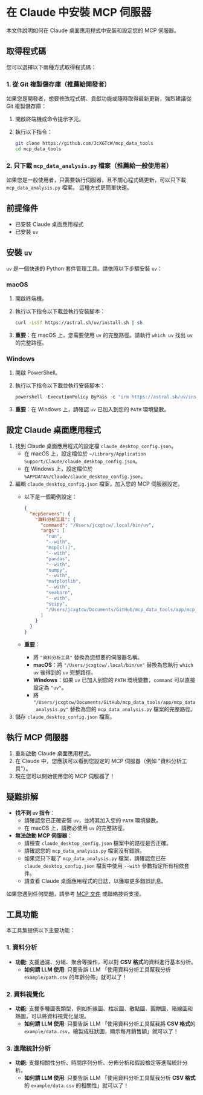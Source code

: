# 在 Claude 中安裝 MCP 伺服器

本文件說明如何在 Claude 桌面應用程式中安裝和設定您的 MCP 伺服器。

## 取得程式碼

您可以選擇以下兩種方式取得程式碼：

### 1. 從 Git 複製儲存庫（推薦給開發者）

如果您是開發者，想要修改程式碼、貢獻功能或隨時取得最新更新，強烈建議從 Git 複製儲存庫：

1.  開啟終端機或命令提示字元。
2.  執行以下指令：

    ```bash
    git clone https://github.com/JcXGTcW/mcp_data_tools
    cd mcp_data_tools
    ```

### 2. 只下載 `mcp_data_analysis.py` 檔案（推薦給一般使用者）

如果您是一般使用者，只需要執行伺服器，且不關心程式碼更新，可以只下載 `mcp_data_analysis.py` 檔案。
這種方式更簡單快速。

## 前提條件

*   已安裝 Claude 桌面應用程式
*   已安裝 `uv`

## 安裝 `uv`

`uv` 是一個快速的 Python 套件管理工具。請依照以下步驟安裝 `uv`：

### macOS

1.  開啟終端機。
2.  執行以下指令以下載並執行安裝腳本：

    ```bash
    curl -LsSf https://astral.sh/uv/install.sh | sh
    ```

3.  **重要**：在 macOS 上，您需要使用 `uv` 的完整路徑。請執行 `which uv` 找出 `uv` 的完整路徑。

### Windows

1.  開啟 PowerShell。
2.  執行以下指令以下載並執行安裝腳本：

    ```powershell
    powershell -ExecutionPolicy ByPass -c "irm https://astral.sh/uv/install.ps1 | iex"
    ```

3.  **重要**：在 Windows 上，請確認 `uv` 已加入到您的 `PATH` 環境變數。

## 設定 Claude 桌面應用程式

1.  找到 Claude 桌面應用程式的設定檔 `claude_desktop_config.json`。
    *   在 macOS 上，設定檔位於 `~/Library/Application Support/Claude/claude_desktop_config.json`。
    *   在 Windows 上，設定檔位於 `%APPDATA%/Claude/claude_desktop_config.json`。
2.  編輯 `claude_desktop_config.json` 檔案，加入您的 MCP 伺服器設定。
    *   以下是一個範例設定：

        ```json
        {
          "mcpServers": {
            "資料分析工具": {
              "command": "/Users/jcxgtcw/.local/bin/uv",
              "args": [
                "run",
                "--with",
                "mcp[cli]",
                "--with",
                "pandas",
                "--with",
                "numpy",
                "--with",
                "matplotlib",
                "--with",
                "seaborn",
                "--with",
                "scipy",
                "/Users/jcxgtcw/Documents/GitHub/mcp_data_tools/app/mcp_data_analysis.py"
              ]
            }
          }
        }
        ```

    *   **重要**：
        *   將 `"資料分析工具"` 替換為您想要的伺服器名稱。
        *   **macOS**：將 `"/Users/jcxgtcw/.local/bin/uv"` 替換為您執行 `which uv` 後得到的 `uv` 完整路徑。
        *   **Windows**：如果 `uv` 已加入到您的 `PATH` 環境變數，`command` 可以直接設定為 `"uv"`。
        *   將 `"/Users/jcxgtcw/Documents/GitHub/mcp_data_tools/app/mcp_data_analysis.py"` 替換為您的 `mcp_data_analysis.py` 檔案的完整路徑。
3.  儲存 `claude_desktop_config.json` 檔案。

## 執行 MCP 伺服器

1.  重新啟動 Claude 桌面應用程式。
2.  在 Claude 中，您應該可以看到您設定的 MCP 伺服器（例如 "資料分析工具"）。
3.  現在您可以開始使用您的 MCP 伺服器了！

## 疑難排解

*   **找不到 `uv` 指令**：
    *   請確認您已正確安裝 `uv`，並將其加入您的 `PATH` 環境變數。
    *   在 macOS 上，請務必使用 `uv` 的完整路徑。
*   **無法啟動 MCP 伺服器**：
    *   請檢查 `claude_desktop_config.json` 檔案中的路徑是否正確。
    *   請確認您的 `mcp_data_analysis.py` 檔案沒有錯誤。
    *   如果您只下載了 `mcp_data_analysis.py` 檔案，請確認您已在 `claude_desktop_config.json` 檔案中使用 `--with` 參數指定所有相依套件。
    *   請查看 Claude 桌面應用程式的日誌，以獲取更多錯誤訊息。

如果您遇到任何問題，請參考 [MCP 文件](https://modelcontextprotocol.io/) 或聯絡技術支援。

## 工具功能

本工具集提供以下主要功能：

### 1. 資料分析

*   **功能**: 支援過濾、分組、聚合等操作，可以對 **CSV 格式**的資料進行基本分析。
    *   **如何請 LLM 使用**: 只要告訴 LLM 「使用資料分析工具幫我分析 `example/path.csv` 的年齡分佈」就可以了！

### 2. 資料視覺化

*   **功能**: 支援多種圖表類型，例如折線圖、柱狀圖、散點圖、圓餅圖、箱線圖和熱圖，可以將資料視覺化呈現。
    *   **如何請 LLM 使用**: 只要告訴 LLM 「使用資料分析工具幫我將 **CSV 格式**的 `example/data.csv`，繪製成柱狀圖，顯示每月銷售額」就可以了！

### 3. 進階統計分析

*   **功能**: 支援相關性分析、時間序列分析、分佈分析和假設檢定等進階統計分析。
    *   **如何請 LLM 使用**: 只要告訴 LLM 「使用資料分析工具幫我分析 **CSV 格式**的 `example/data.csv` 的相關性」就可以了！